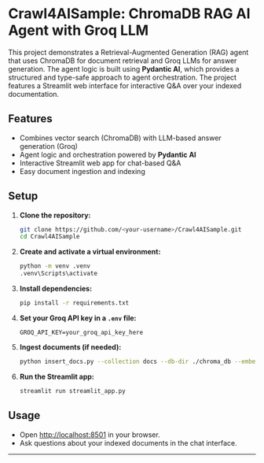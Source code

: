 # Crawl4AISample: ChromaDB RAG AI Agent with Groq LLM

This project demonstrates a Retrieval-Augmented Generation (RAG) agent that uses ChromaDB for document retrieval and Groq LLMs for answer generation. The agent logic is built using **Pydantic AI**, which provides a structured and type-safe approach to agent orchestration. The project features a Streamlit web interface for interactive Q&A over your indexed documentation.

## Features

- Combines vector search (ChromaDB) with LLM-based answer generation (Groq)
- Agent logic and orchestration powered by **Pydantic AI**
- Interactive Streamlit web app for chat-based Q&A
- Easy document ingestion and indexing

## Setup

1. **Clone the repository:**
   ```bash
   git clone https://github.com/<your-username>/Crawl4AISample.git
   cd Crawl4AISample
   ```

2. **Create and activate a virtual environment:**
   ```bash
   python -m venv .venv
   .venv\Scripts\activate 

3. **Install dependencies:**
   ```bash
   pip install -r requirements.txt
   ```

4. **Set your Groq API key in a `.env` file:**
   ```
   GROQ_API_KEY=your_groq_api_key_here
   ```

5. **Ingest documents (if needed):**
   ```bash
   python insert_docs.py --collection docs --db-dir ./chroma_db --embedding-model all-MiniLM-L6-v2
   ```

6. **Run the Streamlit app:**
   ```bash
   streamlit run streamlit_app.py
   ```

## Usage

- Open [http://localhost:8501](http://localhost:8501) in your browser.
- Ask questions about your indexed documents in the chat interface.

---
